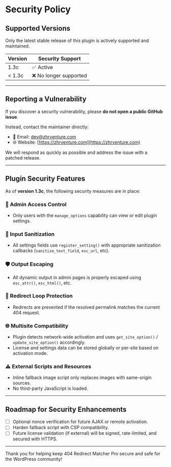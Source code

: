 # Security Policy

## Supported Versions

Only the latest stable release of this plugin is actively supported and maintained.

| Version | Security Support |
|---------|------------------|
| 1.3c    | ✅ Active         |
| < 1.3c  | ❌ No longer supported |

---

## Reporting a Vulnerability

If you discover a security vulnerability, please **do not open a public GitHub issue**.

Instead, contact the maintainer directly:

- 📧 Email: [dev@zhrventure.com](mailto:dev@zhrventure.com)
- 🌐 Website: [https://zhrventure.com](https://zhrventure.com)

We will respond as quickly as possible and address the issue with a patched release.

---

## Plugin Security Features

As of **version 1.3c**, the following security measures are in place:

### 🔐 Admin Access Control
- Only users with the `manage_options` capability can view or edit plugin settings.

### 🧼 Input Sanitization
- All settings fields use `register_setting()` with appropriate sanitization callbacks (`sanitize_text_field`, `esc_url`, etc).

### 🛡 Output Escaping
- All dynamic output in admin pages is properly escaped using `esc_attr()`, `esc_html()`, etc.

### 🔁 Redirect Loop Protection
- Redirects are prevented if the resolved permalink matches the current 404 request.

### 🌐 Multisite Compatibility
- Plugin detects network-wide activation and uses `get_site_option()` / `update_site_option()` accordingly.
- License and settings data can be stored globally or per-site based on activation mode.

### ⚠️ External Scripts and Resources
- Inline fallback image script only replaces images with same-origin sources.
- No third-party JavaScript is loaded.

---

## Roadmap for Security Enhancements

- [ ] Optional nonce verification for future AJAX or remote activation.
- [ ] Harden fallback script with CSP compatibility.
- [ ] Future license validation (if external) will be signed, rate-limited, and secured with HTTPS.

---

Thank you for helping keep 404 Redirect Matcher Pro secure and safe for the WordPress community!
